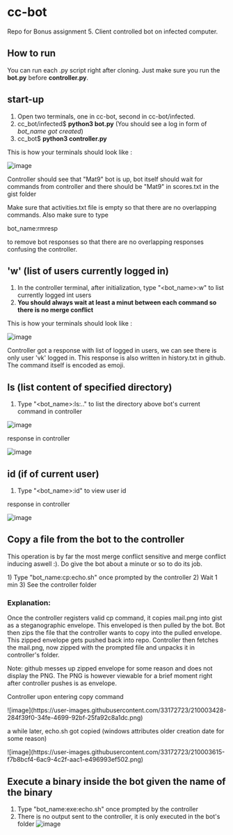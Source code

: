 # cc-bot

Repo for Bonus assignment 5.
Client controlled bot on infected computer.

## How to run
You can run each .py script right after cloning. Just make sure you run the **bot.py** before **controller.py**.

## start-up

1) Open two terminals, one in cc-bot, second in cc-bot/infected.
2) cc_bot/infected$ **python3 bot.py**
(You should see a log in form of *bot_name got created*)
3) cc_bot$ **python3 controller.py**

<p>This is how your terminals should look like :</p>

![image](https://user-images.githubusercontent.com/33172723/209997926-be258824-3830-43d4-8ce2-a11f8c5b2d2d.png)

<p> Controller should see that "Mat9" bot is up, bot itself should wait for commands from controller and there should be "Mat9" in scores.txt in the gist folder</p>
<p>Make sure that activities.txt file is empty so that there are no overlapping commands. Also make sure to type</p>
bot_name:rmresp
<p> to remove bot responses so that there are no overlapping responses confusing the controller. </p>

## 'w'   (list of users currently logged in)
1) In the controller terminal, after initialization, type "<bot_name>:w" to list currently logged int users
2) **You should always wait at least a minut between each command so there is no merge conflict**
<p>This is how your terminals should look like :</p>

![image](https://user-images.githubusercontent.com/33172723/210000944-d6bdd4bc-53f7-4bb8-a43c-9c7e5aef1b66.png)

<p>Controller got a response with list of logged in users, we can see there is only user 'vk' logged in. This response is also written in history.txt in github. The command itself is encoded as emoji. </p>

## ls <PATH> (list content of specified directory)
1) Type "<bot_name>:ls:.." to list the directory above bot's current command in controller
  
![image](https://user-images.githubusercontent.com/33172723/210002714-00e1cb49-4f79-4630-a747-6aa7f5b03692.png)
  
response in controller
  
![image](https://user-images.githubusercontent.com/33172723/210003018-2184bd41-57bf-4e11-9537-c41a1f15c9c6.png)

## id (if of current user)
1) Type "<bot_name>:id" to view user id
  
response in controller
  
![image](https://user-images.githubusercontent.com/33172723/210003222-c9d6cdbf-4e05-47d9-b1f1-ccb30d1a551f.png)

  
## Copy a file from the bot to the controller
<p>This operation is by far the most merge conflict sensitive and merge conflict inducing aswell :). Do give the bot about a minute or so to do its job. </p>
1) Type "bot_name:cp:echo.sh" once prompted by the controller
2) Wait 1 min
3) See the controller folder


### Explanation:
Once the controller registers valid cp command, it copies mail.png into gist as a steganographic envelope. This enveloped is then pulled by the bot. Bot then zips the file that the controller wants to copy into the pulled envelope. This zipped envelope gets pushed back into repo. Controller then fetches the mail.png, now zipped with the prompted file and unpacks it in controller's folder.
<p>Note: github messes up zipped envelope for some reason and does not display the PNG. The PNG is however viewable for a brief moment right after controller pushes is as envelope. </p>

<p>Controller upon entering copy command</p>
![image](https://user-images.githubusercontent.com/33172723/210003428-284f39f0-34fe-4699-92bf-25fa92c8a1dc.png)
<p> a while later, echo.sh got copied (windows attributes older creation date for some reason)</p>
![image](https://user-images.githubusercontent.com/33172723/210003615-f7b8bcf4-6ac9-4c2f-aac1-e496993ef502.png)


## Execute a binary inside the bot given the name of the binary
1) Type "bot_name:exe:echo.sh" once prompted by the controller
2) There is no output sent to the controller, it is only executed in the bot's folder
![image](https://user-images.githubusercontent.com/33172723/210005397-69a3c091-668c-49a8-b5c6-39a5083d031d.png)




